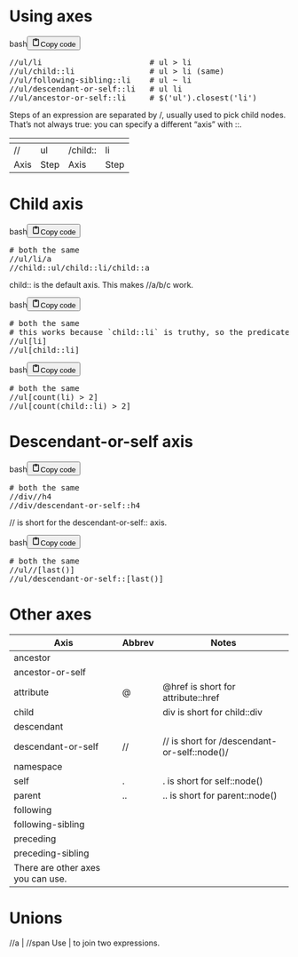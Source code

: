 <h1>Using axes</h1>
<div class="code_element"><div class="lang_line"><text>bash</text><button class="copy_code_button" onclick="CopyCode(this)"><svg style="width: 1.2em;height: 1.2em;" aria-hidden="true" xmlns="http://www.w3.org/2000/svg" fill="none" viewBox="0 0 24 24"><path stroke="currentColor" stroke-linecap="round" stroke-linejoin="round" stroke-width="2" d="M15 4h3a1 1 0 0 1 1 1v15a1 1 0 0 1-1 1H6a1 1 0 0 1-1-1V5a1 1 0 0 1 1-1h3m0 3h6m-5-4v4h4V3h-4Z"/></svg><text>Copy code</text></button></div><div class="code language-bash"><div class="highlight"><pre><span></span>//ul/li<span class="w">                       </span><span class="c1"># ul &gt; li</span>
//ul/child::li<span class="w">                </span><span class="c1"># ul &gt; li (same)</span>
//ul/following-sibling::li<span class="w">    </span><span class="c1"># ul ~ li</span>
//ul/descendant-or-self::li<span class="w">   </span><span class="c1"># ul li</span>
//ul/ancestor-or-self::li<span class="w">     </span><span class="c1"># $(&#39;ul&#39;).closest(&#39;li&#39;)</span>
</pre></div></div></div>

<p>Steps of an expression are separated by /, usually used to pick child nodes.
That’s not always true: you can specify a different “axis” with ::.</p>
<table>
<thead>
<tr>
<th></th>
<th></th>
<th></th>
<th></th>
</tr>
</thead>
<tbody>
<tr>
<td>//</td>
<td>ul</td>
<td>/child::</td>
<td>li</td>
</tr>
<tr>
<td>Axis</td>
<td>Step</td>
<td>Axis</td>
<td>Step</td>
</tr>
</tbody>
</table>
<h1>Child axis</h1>
<div class="code_element"><div class="lang_line"><text>bash</text><button class="copy_code_button" onclick="CopyCode(this)"><svg style="width: 1.2em;height: 1.2em;" aria-hidden="true" xmlns="http://www.w3.org/2000/svg" fill="none" viewBox="0 0 24 24"><path stroke="currentColor" stroke-linecap="round" stroke-linejoin="round" stroke-width="2" d="M15 4h3a1 1 0 0 1 1 1v15a1 1 0 0 1-1 1H6a1 1 0 0 1-1-1V5a1 1 0 0 1 1-1h3m0 3h6m-5-4v4h4V3h-4Z"/></svg><text>Copy code</text></button></div><div class="code language-bash"><div class="highlight"><pre><span></span><span class="c1"># both the same</span>
//ul/li/a
//child::ul/child::li/child::a
</pre></div></div></div>

<p>child:: is the default axis. This makes //a/b/c work.</p>
<div class="code_element"><div class="lang_line"><text>bash</text><button class="copy_code_button" onclick="CopyCode(this)"><svg style="width: 1.2em;height: 1.2em;" aria-hidden="true" xmlns="http://www.w3.org/2000/svg" fill="none" viewBox="0 0 24 24"><path stroke="currentColor" stroke-linecap="round" stroke-linejoin="round" stroke-width="2" d="M15 4h3a1 1 0 0 1 1 1v15a1 1 0 0 1-1 1H6a1 1 0 0 1-1-1V5a1 1 0 0 1 1-1h3m0 3h6m-5-4v4h4V3h-4Z"/></svg><text>Copy code</text></button></div><div class="code language-bash"><div class="highlight"><pre><span></span><span class="c1"># both the same</span>
<span class="c1"># this works because `child::li` is truthy, so the predicate succeeds</span>
//ul<span class="o">[</span>li<span class="o">]</span>
//ul<span class="o">[</span>child::li<span class="o">]</span>
</pre></div></div></div>

<div class="code_element"><div class="lang_line"><text>bash</text><button class="copy_code_button" onclick="CopyCode(this)"><svg style="width: 1.2em;height: 1.2em;" aria-hidden="true" xmlns="http://www.w3.org/2000/svg" fill="none" viewBox="0 0 24 24"><path stroke="currentColor" stroke-linecap="round" stroke-linejoin="round" stroke-width="2" d="M15 4h3a1 1 0 0 1 1 1v15a1 1 0 0 1-1 1H6a1 1 0 0 1-1-1V5a1 1 0 0 1 1-1h3m0 3h6m-5-4v4h4V3h-4Z"/></svg><text>Copy code</text></button></div><div class="code language-bash"><div class="highlight"><pre><span></span><span class="c1"># both the same</span>
//ul<span class="o">[</span>count<span class="o">(</span>li<span class="o">)</span><span class="w"> </span>&gt;<span class="w"> </span><span class="m">2</span><span class="o">]</span>
//ul<span class="o">[</span>count<span class="o">(</span>child::li<span class="o">)</span><span class="w"> </span>&gt;<span class="w"> </span><span class="m">2</span><span class="o">]</span>
</pre></div></div></div>

<h1>Descendant-or-self axis</h1>
<div class="code_element"><div class="lang_line"><text>bash</text><button class="copy_code_button" onclick="CopyCode(this)"><svg style="width: 1.2em;height: 1.2em;" aria-hidden="true" xmlns="http://www.w3.org/2000/svg" fill="none" viewBox="0 0 24 24"><path stroke="currentColor" stroke-linecap="round" stroke-linejoin="round" stroke-width="2" d="M15 4h3a1 1 0 0 1 1 1v15a1 1 0 0 1-1 1H6a1 1 0 0 1-1-1V5a1 1 0 0 1 1-1h3m0 3h6m-5-4v4h4V3h-4Z"/></svg><text>Copy code</text></button></div><div class="code language-bash"><div class="highlight"><pre><span></span><span class="c1"># both the same</span>
//div//h4
//div/descendant-or-self::h4
</pre></div></div></div>

<p>// is short for the descendant-or-self:: axis.</p>
<div class="code_element"><div class="lang_line"><text>bash</text><button class="copy_code_button" onclick="CopyCode(this)"><svg style="width: 1.2em;height: 1.2em;" aria-hidden="true" xmlns="http://www.w3.org/2000/svg" fill="none" viewBox="0 0 24 24"><path stroke="currentColor" stroke-linecap="round" stroke-linejoin="round" stroke-width="2" d="M15 4h3a1 1 0 0 1 1 1v15a1 1 0 0 1-1 1H6a1 1 0 0 1-1-1V5a1 1 0 0 1 1-1h3m0 3h6m-5-4v4h4V3h-4Z"/></svg><text>Copy code</text></button></div><div class="code language-bash"><div class="highlight"><pre><span></span><span class="c1"># both the same</span>
//ul//<span class="o">[</span>last<span class="o">()]</span>
//ul/descendant-or-self::<span class="o">[</span>last<span class="o">()]</span>
</pre></div></div></div>

<h1>Other axes</h1>
<table>
<thead>
<tr>
<th>Axis</th>
<th>Abbrev</th>
<th>Notes</th>
</tr>
</thead>
<tbody>
<tr>
<td>ancestor</td>
<td></td>
<td></td>
</tr>
<tr>
<td>ancestor-or-self</td>
<td></td>
<td></td>
</tr>
<tr>
<td>attribute</td>
<td>@</td>
<td>@href is short for attribute::href</td>
</tr>
<tr>
<td>child</td>
<td></td>
<td>div is short for child::div</td>
</tr>
<tr>
<td>descendant</td>
<td></td>
<td></td>
</tr>
<tr>
<td>descendant-or-self</td>
<td>//</td>
<td>// is short for /descendant-or-self::node()/</td>
</tr>
<tr>
<td>namespace</td>
<td></td>
<td></td>
</tr>
<tr>
<td>self</td>
<td>.</td>
<td>. is short for self::node()</td>
</tr>
<tr>
<td>parent</td>
<td>..</td>
<td>.. is short for parent::node()</td>
</tr>
<tr>
<td>following</td>
<td></td>
<td></td>
</tr>
<tr>
<td>following-sibling</td>
<td></td>
<td></td>
</tr>
<tr>
<td>preceding</td>
<td></td>
<td></td>
</tr>
<tr>
<td>preceding-sibling</td>
<td></td>
<td></td>
</tr>
<tr>
<td>There are other axes you can use.</td>
<td></td>
<td></td>
</tr>
</tbody>
</table>
<h1>Unions</h1>
<p>//a | //span
Use | to join two expressions.</p>